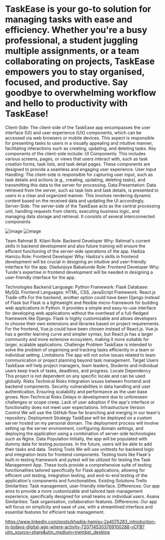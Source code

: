 # TaskEase is your go-to solution for managing tasks with ease and efficiency. Whether you're a busy professional, a student juggling multiple assignments, or a team collaborating on projects, TaskEase empowers you to stay organised, focused, and productive. Say goodbye to overwhelming workflow and hello to productivity with TaskEase!
Client-Side:
The client-side of the TaskEase app encompasses the user interface (UI) and user experience (UX) components, which can be accessed via web browsers or mobile devices. This aspect is responsible for presenting tasks to users in a visually appealing and intuitive manner, facilitating interactions such as creating, updating, and deleting tasks. Key components of the client-side include:
UI Components: This includes various screens, pages, or views that users interact with, such as task creation forms, task lists, and task detail pages. These components are designed to provide a seamless and engaging user experience.
User Input Handling: The client-side is responsible for capturing user input, such as task details and actions (e.g., creating, updating, deleting tasks), and transmitting this data to the server for processing.
Data Presentation: Data retrieved from the server, such as task lists and task details, is presented to users in a clear and organized manner. This involves rendering dynamic content based on the received data and updating the UI accordingly.
Server-Side:
The server-side of the TaskEase acts as the central processing unit, handling requests from clients, executing business logic, and managing data storage and retrieval. It consists of several interconnected components

![image](https://github.com/Kailan03/TaskEase/assets/138704074/d2bb6af6-6451-4c1e-bed9-f6b78631b58f)
![image](https://github.com/Kailan03/TaskEase/assets/138704074/27b10296-6f61-4c76-96bc-b73d735ee9aa)

Team
Rahmat B. Kilani
Role: Backend Developer
Why: Rahmat's current skills in backend development and also future training will ensure the efficient functioning of the server-side operations of the app.
Hadiza Hamizu
Role: Frontend Developer
Why: Hadiza's skills in frontend development will be crucial in designing an intuitive and user-friendly interface for the app.
Oladunjoye Babatunde
Role: Frontend Developer
Why: Tunde's expertise in frontend development will be needed in designing a user-friendly interface for the app.
      
Technologies
Backend
Language: Python
Framework: Flask
Database: MySQL
Frontend
Languages: HTML, CSS, JavaScript
Framework: React.js
Trade-offs
For the backend, another option could have been Django instead of Flask but Flask is a lightweight and flexible micro-framework for building web applications in Python. It provides a simple and easy-to-use interface for developing web applications without the overhead of a full-fledged framework like Django. Flask is highly customizable and allows developers to choose their own extensions and libraries based on project requirements.
For the frontend, Vue.js could have been chosen instead of React.js. Vue.js has a gentler learning curve and simpler syntax, but React.js has a larger community and more extensive ecosystem, making it more suitable for larger, scalable applications.
Challenge
Problem
TaskEase is intended to solve the problem of organising and tracking tasks efficiently in a team or individual setting.
Limitations
The app will not solve issues related to team communication or project planning beyond task management.
Target Users
TaskEase will help project managers, team leaders, Students and individual users keep track of tasks, deadlines, and progress.
Locale Dependency
This project is not dependent on any specific locale and can be used globally.
Risks
Technical Risks
Integration issues between frontend and backend components.
Security vulnerabilities in data handling and user authentication.
Ensuring scalability and performance as the user base grows.
Non-Technical Risks
Delays in development due to unforeseen challenges or scope creep.
Lack of user adoption if the app's interface or functionality does not meet user expectations.
Infrastructure
Version Control
We will use the GitHub flow for branching and merging in our team's repository.
Deployment Strategy
TaskEase will be deployed on a custom server hosted on my personal domain. The deployment process will involve setting up the server environment, configuring domain settings, and deploying the application using a combination of server-side technologies such as Nginx.
Data Population
Initially, the app will be populated with dummy data for testing purposes. In the future, users will be able to add their tasks and data.
Testing Tools
We will use unittests for backend logic and integration tests for frontend components. Testing tools like Flask's built-in testing framework and pytest will be utilized for testing the Task Management App. These tools provide a comprehensive suite of testing functionalities tailored specifically for Flask applications, allowing for efficient unit testing, integration testing, and end-to-end testing of the application's components and functionalities.
Existing Solutions
Trello
Similarities: Task management, user-friendly interface.
Differences: Our app aims to provide a more customizable and tailored task management experience, specifically designed for small teams or individual users.
Asana
Similarities: Task organisation, collaboration features.
Differences: Our app will focus on simplicity and ease of use, with a streamlined interface and essential features for efficient task management.

https://www.linkedin.com/posts/khadija-hamisu-2a4075283_introduction-in-todays-digital-age-where-activity-7207145303769100288-yCFB?utm_source=share&utm_medium=member_desktop

